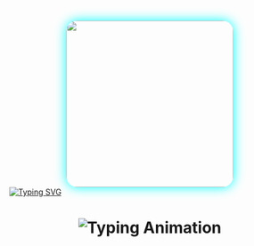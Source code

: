 <div align="center">
  <img src="https://i.ibb.co/fLM6Lm8/shaban-md.jpg" width="300" style="border-radius: 20px; box-shadow: 0 0 20px #00ffff;"/>
</div>
<a href="https://git.io/typing-svg"><img src="https://readme-typing-svg.demolab.com?font=Black+Ops+One&size=100&pause=1000&color=ff0000&center=true&width=1000&height=200&lines=HAPPY;GIRLFRIEND'S;DAY;TO+ALL;GIRLS;CELEBRATING+ON;THESE+DAY" alt="Typing SVG" /></a>
  
<div align="center">

<h1 align="center">
  <img src="https://readme-typing-svg.herokuapp.com?font=Fira+Code&size=30&duration=6000&color=00FF00&background=000000&center=true&vCenter=true&width=600&lines=💕💕💕Happy Girlfriend Day to the love of my life! You+re the sunshine that brightens up my day.You re not just my girlfriend, you re my best friend, partner in crime, and soulmate. Love you more than words can say.I m so grateful to have you by my side. Here s to many more adventures together! Happy Girlfriend Day.You re the reason my heart beats faster, my smile grows wider, and my life feels more meaningful. Love you.In a world full of people, you re the one I want to spend forever with. Happy Girlfriend Day, my love." alt="Typing Animation">
</h1>
  
